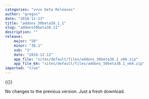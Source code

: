 ```yaml
---
categories: "vvvv beta Releases"
author: "gregsn"
date: "2018-12-13"
title: "addons_50beta38.1_1"
slug: "addons50beta38.11"
description: ""
release: 
    major: "50"
    minor: "38.1"
    sub: "1"
    date: "2018-12-12"
    app_file: "sites/default/files/addons_50beta38.1_x86.zip"
    app_file_64: "sites/default/files/addons_50beta38.1_x64.zip"
imported: "true"
---
```


{{<previousRelease>}}


No changes to the previous version. Just a fresh download.